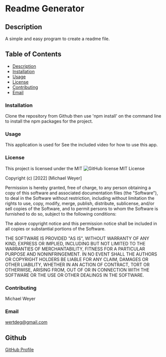 # Readme Generator
## Description
A simple and easy program to create a readme file.
## **Table of Contents**
 * [Description](#description)
 * [Installation](#installation)
 * [Usage](#usage)
 * [License](#license)
 * [Contributing](#contributing)
 * [Email](#email)
    
    
### **Installation**
Clone the repository from Github then use 'npm install' on the command line to install the npm packages for the project.
### **Usage**
This application is used for See the included video for how to use this app.
### **License**
This project is licensed under the MIT
![GitHub license](https://img.shields.io/badge/license-MIT-blue.svg)
MIT License

Copyright (c) [2022] [Michael Weyer]

Permission is hereby granted, free of charge, to any person obtaining a copy
of this software and associated documentation files (the "Software"), to deal
in the Software without restriction, including without limitation the rights
to use, copy, modify, merge, publish, distribute, sublicense, and/or sell
copies of the Software, and to permit persons to whom the Software is
furnished to do so, subject to the following conditions:

The above copyright notice and this permission notice shall be included in all
copies or substantial portions of the Software.

THE SOFTWARE IS PROVIDED "AS IS", WITHOUT WARRANTY OF ANY KIND, EXPRESS OR
IMPLIED, INCLUDING BUT NOT LIMITED TO THE WARRANTIES OF MERCHANTABILITY,
FITNESS FOR A PARTICULAR PURPOSE AND NONINFRINGEMENT. IN NO EVENT SHALL THE
AUTHORS OR COPYRIGHT HOLDERS BE LIABLE FOR ANY CLAIM, DAMAGES OR OTHER
LIABILITY, WHETHER IN AN ACTION OF CONTRACT, TORT OR OTHERWISE, ARISING FROM,
OUT OF OR IN CONNECTION WITH THE SOFTWARE OR THE USE OR OTHER DEALINGS IN THE
SOFTWARE.
### **Contributing**
Michael Weyer
### **Email**
wertdeg@gmail.com
## Github
[GitHub Profile](https://github.com/undefined)
  
